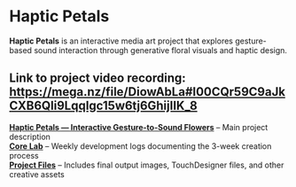 # Haptic Petals

**Haptic Petals** is an interactive media art project that explores gesture-based sound interaction through generative floral visuals and haptic design.

## Link to project video recording: https://mega.nz/file/DiowAbLa#I00CQr59C9aJkCXB6Qli9LqqIgc15w6tj6GhijIIK_8

**[Haptic Petals — Interactive Gesture-to-Sound Flowers](https://github.com/Mingzhao-Du/HapticPetals-Interactive-Art/blob/main/Haptic%20Petals%20%E2%80%94%20Interactive%20Gesture-to-Sound%20Flowers.md)** – Main project description  
**[Core Lab](https://github.com/Mingzhao-Du/HapticPetals-Interactive-Art/tree/main/Core%20Lab)** – Weekly development logs documenting the 3-week creation process  
**[Project Files](https://github.com/Mingzhao-Du/HapticPetals-Interactive-Art/tree/main/Project%20Files)** – Includes final output images, TouchDesigner files, and other creative assets
